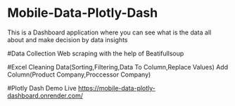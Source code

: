 # Mobile-Data-Plotly-Dash
This is a Dashboard application where you can see what is the data all about 
and make decision by data insights

#Data Collection
Web scraping with the help of Beatifullsoup

#Excel
Cleaning Data(Sorting,Filtering,Data To Column,Replace Values)
Add Column(Product Company,Proccessor Company)

#Plotly Dash
Demo Live https://mobile-data-plotly-dashboard.onrender.com/
